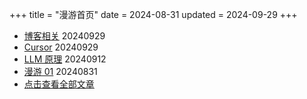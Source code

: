 +++
title = "漫游首页"
date = 2024-08-31
updated = 2024-09-29
+++

- [博客相关](/wandering/03zolablog/)     20240929
- [Cursor](/wandering/02cursor/)     20240929
- [LLM 原理](/wandering/01llm/)     20240912
- [漫游 01](/wandering/example01wandering/)          20240831
- [点击查看全部文章](/wandering/index-all/)
